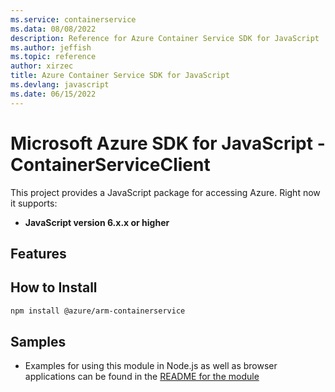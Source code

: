 ```yaml
---
ms.service: containerservice
ms.data: 08/08/2022
description: Reference for Azure Container Service SDK for JavaScript
ms.author: jeffish
ms.topic: reference
author: xirzec
title: Azure Container Service SDK for JavaScript
ms.devlang: javascript
ms.date: 06/15/2022
---
```

# Microsoft Azure SDK for JavaScript - ContainerServiceClient
This project provides a JavaScript package for accessing Azure. Right now it supports:
- **JavaScript version 6.x.x or higher**

## Features


## How to Install

```bash
npm install @azure/arm-containerservice
```

## Samples

* Examples for using this module in Node.js as well as browser applications can be found in the [README for the module](https://www.npmjs.com/package/@azure/arm-containerservice)